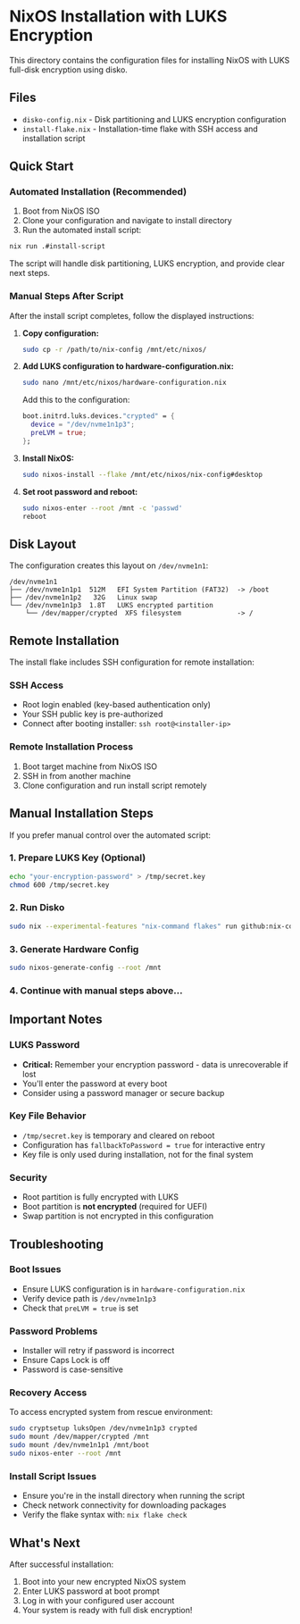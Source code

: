 # NixOS Installation with LUKS Encryption

This directory contains the configuration files for installing NixOS with LUKS full-disk encryption using disko.

## Files

- `disko-config.nix` - Disk partitioning and LUKS encryption configuration
- `install-flake.nix` - Installation-time flake with SSH access and installation script

## Quick Start

### Automated Installation (Recommended)

1. Boot from NixOS ISO
2. Clone your configuration and navigate to install directory
3. Run the automated install script:

```bash
nix run .#install-script
```

The script will handle disk partitioning, LUKS encryption, and provide clear next steps.

### Manual Steps After Script

After the install script completes, follow the displayed instructions:

1. **Copy configuration:**
   ```bash
   sudo cp -r /path/to/nix-config /mnt/etc/nixos/
   ```

2. **Add LUKS configuration to hardware-configuration.nix:**
   ```bash
   sudo nano /mnt/etc/nixos/hardware-configuration.nix
   ```
   Add this to the configuration:
   ```nix
   boot.initrd.luks.devices."crypted" = {
     device = "/dev/nvme1n1p3";
     preLVM = true;
   };
   ```

3. **Install NixOS:**
   ```bash
   sudo nixos-install --flake /mnt/etc/nixos/nix-config#desktop
   ```

4. **Set root password and reboot:**
   ```bash
   sudo nixos-enter --root /mnt -c 'passwd'
   reboot
   ```

## Disk Layout

The configuration creates this layout on `/dev/nvme1n1`:

```
/dev/nvme1n1
├── /dev/nvme1n1p1  512M   EFI System Partition (FAT32)  -> /boot
├── /dev/nvme1n1p2   32G   Linux swap
└── /dev/nvme1n1p3  1.8T   LUKS encrypted partition
    └── /dev/mapper/crypted  XFS filesystem              -> /
```

## Remote Installation

The install flake includes SSH configuration for remote installation:

### SSH Access
- Root login enabled (key-based authentication only)
- Your SSH public key is pre-authorized
- Connect after booting installer: `ssh root@<installer-ip>`

### Remote Installation Process
1. Boot target machine from NixOS ISO
2. SSH in from another machine
3. Clone configuration and run install script remotely

## Manual Installation Steps

If you prefer manual control over the automated script:

### 1. Prepare LUKS Key (Optional)
```bash
echo "your-encryption-password" > /tmp/secret.key
chmod 600 /tmp/secret.key
```

### 2. Run Disko
```bash
sudo nix --experimental-features "nix-command flakes" run github:nix-community/disko -- --mode disko ./disko-config.nix
```

### 3. Generate Hardware Config
```bash
sudo nixos-generate-config --root /mnt
```

### 4. Continue with manual steps above...

## Important Notes

### LUKS Password
- **Critical:** Remember your encryption password - data is unrecoverable if lost
- You'll enter the password at every boot
- Consider using a password manager or secure backup

### Key File Behavior
- `/tmp/secret.key` is temporary and cleared on reboot
- Configuration has `fallbackToPassword = true` for interactive entry
- Key file is only used during installation, not for the final system

### Security
- Root partition is fully encrypted with LUKS
- Boot partition is **not encrypted** (required for UEFI)
- Swap partition is not encrypted in this configuration

## Troubleshooting

### Boot Issues
- Ensure LUKS configuration is in `hardware-configuration.nix`
- Verify device path is `/dev/nvme1n1p3`
- Check that `preLVM = true` is set

### Password Problems
- Installer will retry if password is incorrect
- Ensure Caps Lock is off
- Password is case-sensitive

### Recovery Access
To access encrypted system from rescue environment:
```bash
sudo cryptsetup luksOpen /dev/nvme1n1p3 crypted
sudo mount /dev/mapper/crypted /mnt
sudo mount /dev/nvme1n1p1 /mnt/boot
sudo nixos-enter --root /mnt
```

### Install Script Issues
- Ensure you're in the install directory when running the script
- Check network connectivity for downloading packages
- Verify the flake syntax with: `nix flake check`

## What's Next

After successful installation:
1. Boot into your new encrypted NixOS system
2. Enter LUKS password at boot prompt
3. Log in with your configured user account
4. Your system is ready with full disk encryption!